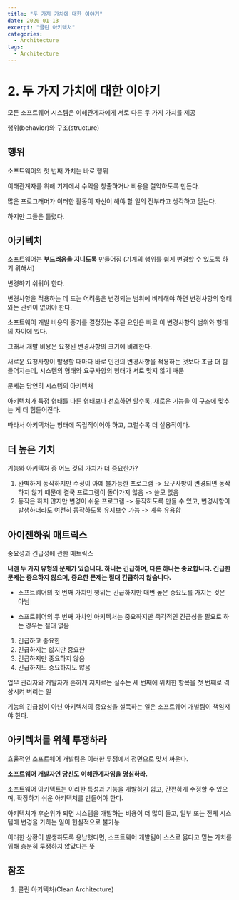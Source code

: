 ```yaml
---
title: "두 가지 가치에 대한 이야기"
date: 2020-01-13
excerpt: "클린 아키텍처"
categories:
  - Architecture
tags:
  - Architecture
---
```


# 2. 두 가지 가치에 대한 이야기

모든 소프트웨어 시스템은 이해관계자에게 서로 다른 두 가지 가치를 제공

행위(behavior)와 구조(structure)

## 행위

소프트웨어의 첫 번째 가치는 바로 행위

이해관계자를 위해 기계에서 수익을 창출하거나 비용을 절약하도록 만든다.

많은 프로그래머가 이러한 활동이 자신이 해야 할 일의 전부라고 생각하고 믿는다.

하지만 그들은 틀렸다.

## 아키텍처

소프트웨어는 **부드러움을 지니도록** 만들어짐 (기계의 행위를 쉽게 변경할 수 있도록 하기 위해서)

변경하기 쉬워야 한다.

변경사항을 적용하는 데 드는 어려움은 변경되는 범위에 비례해야 하면 변경사항의 형태와는 관련이 없어야 한다.

소프트웨어 개발 비용의 증가를 결정짓는 주된 요인은 바로 이 변경사항의 범위와 형태의 차이에 있다.

그래서 개발 비용은 요청된 변경사항의 크기에 비례한다.

새로운 요청사항이 발생할 때마다 바로 인전의 변경사항을 적용하는 것보다 조금 더 힘들어지는데, 시스템의 형태와 요구사항의 형태가 서로 맞지 않기 때문

문제는 당연히 시스템의 아키텍처

아키텍처가 특정 형태를 다른 형태보다 선호하면 할수록, 새로운 기능을 이 구조에 맞추는 게 더 힘들어진다.

따라서 아키텍처는 형태에 독립적이어야 하고, 그럴수록 더 실용적이다.

## 더 높은 가치

기능와 아키텍처 중 어느 것의 가치가 더 중요한가?

1. 완벽하게 동작하지만 수정이 아예 불가능한 프로그램 -> 요구사항이 변경되면 동작하지 않기 때문에 결국 프로그램이 돌아가지 않음 -> 쓸모 없음
2. 동작은 하지 않지만 변경이 쉬운 프로그램 -> 동작하도록 만들 수 있고, 변경사항이 발생하더라도 여전히 동작하도록 유지보수 가능 -> 계속 유용함

## 아이젠하워 매트릭스

중요성과 긴급성에 관한 매트릭스

**내겐 두 가지 유형의 문제가 있습니다. 하나는 긴급하며, 다른 하나는 중요합니다. 긴급한 문제는 중요하지 않으며, 중요한 문제는 절대 긴급하지 않습니다.**

- 소프트웨어의 첫 번째 가치인 행위는 긴급하지만 매번 높은 중요도를 가지는 것은 아님

- 소프트웨어의 두 번째 가차인 아키텍처는 중요하지만 즉각적인 긴급성을 필요로 하는 경우는 절대 없음

1. 긴급하고 중요한
2. 긴급하지는 않지만 중요한
3. 긴급하지만 중요하지 않음
4. 긴급하지도 중요하지도 않음

업무 관리자와 개발자가 흔하게 저지르는 실수는 세 번째에 위치한 항목을 첫 번째로 격상시켜 버리는 일

기능의 긴급성이 아닌 아키텍처의 중요성을 설득하는 일은 소프트웨어 개발팀이 책임져야 한다.

## 아키텍처를 위해 투쟁하라

효율적인 소프트웨어 개발팀은 이러한 투쟁에서 정면으로 맞서 싸운다.

**소프트웨어 개발자인 당신도 이해관계자임을 명심하라.**

소프트웨어 아키텍트는 이러한 특성과 기능을 개발하기 쉽고, 간편하게 수정할 수 있으며, 확장하기 쉬운 아키텍처를 만들어야 한다.

아키텍처가 후순위가 되면 시스템을 개발하는 비용이 더 많이 들고, 일부 또는 전체 시스템에 변경을 가하는 일이 현실적으로 불가능

이러한 상황이 발생하도록 용납했다면, 소프트웨어 개발팀이 스스로 옳다고 믿는 가치를 위해 충분히 투쟁하지 않았다는 뜻

## 참조

1. 클린 아키텍처(Clean Architecture)